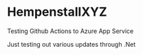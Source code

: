 # HempenstallXYZ
Testing Github Actions to Azure App Service

Just testing out various updates through .Net 
